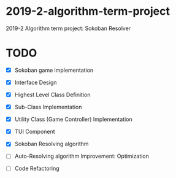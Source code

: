 # 2019-2-algorithm-term-project

2019-2 Algorithm term project: Sokoban Resolver

# TODO

- [x] Sokoban game implementation

- [x] Interface Design
- [x] Highest Level Class Definition
- [x] Sub-Class Implementation
- [x] Utility Class (Game Controller) Implementation
- [x] TUI Component

- [x] Sokoban Resolving algorithm

- [ ] Auto-Resolving algorithm Improvement: Optimization
- [ ] Code Refactoring

